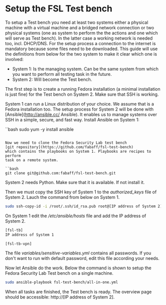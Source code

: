 # Setup the FSL Test bench
To setup a Test bench you need at least two systems either a physical machine
with a virtual machine and a bridged network connection or two physical
systems (one as system to perform the the actions and one which will serve
as Test bench). In the latter case a working network is needed too, incl.
DHCP/DNS. For the setup process a connection to the internet is mandatory
because some files need to be downloaded. This guide will use the definitions
from below for the two system to make it clear which one is involved: 

 * System 1: Is the managing system. Can be the same system from which you
want to perform all testing task in the future.
 * System 2: Will become the Test bench.

The first step is to create a running Fedora installation (a minimal
installation is just fine) for the Test bench on System 2. Make sure that SSH
is working.

System 1 can run a Linux distribution of your choice. We assume that is a
Fedora installation too. The setup process for System 2 will be done with
[Ansible](http://ansible.cc/ Ansible). It enables us to manage systems over
SSH in a simple, secure, and fast way. Install Ansible on System 1:

``bash
sudo yum -y install ansible
```

Now we need to clone the Fedora Security Lab test bench 
[git repository](https://github.com/fabaff/fsl-test-bench)
which contains the playbooks on System 1. Playbooks are recipes to perform
task on a remote system. 

``bash
git clone git@github.com:fabaff/fsl-test-bench.git
```

System 2 needs Python. Make sure that it is available. If not install it.

Then we must copy the SSH key of System 1 to the *authorized_keys* file of
System 2. Lauch the command from below on System 1.

```bash
sudo ssh-copy-id -i /root/.ssh/id_rsa.pub root@[IP address of System 2]
```

On System 1 edit the */etc/ansible/hosts* file and add the IP address of
System 2. 

```bash
[fsl-tb]
IP address of System 1

[fsl-tb-vpn]

```

The file *variables/sensitive-variables.yml* contains all passwords.
If you don't want to run with default password, edit this file according your
needs.

Now let Ansible do the work. Below the command is shown to setup the Fedora
Security Lab Test bench on a single machine.

```bash
sudo ansible-playbook fsl-test-bench/all-in-one.yml
```

When all tasks are finished, the Test bench is ready. The overview page
should be accessible: http://[IP address of System 2].
